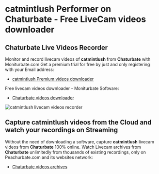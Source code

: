 # catmintlush Performer on Chaturbate - Free LiveCam videos downloader

## Chaturbate Live Videos Recorder

Monitor and record livecam videos of **catmintlush** from **Chaturbate** with Moniturbate.com
Get a premium trial for free by just and only registering with your Email address:
* [catmintlush Premium videos downloader](https://moniturbate.com/request-demo-licence-key.html)

Free livecam videos downloader - Moniturbate Software:
* [Chaturbate videos downloader](https://moniturbate.com/moniturbate-download-software.html)

![catmintlush livecam videos recorder](https://peachurnet.com/templates/moniturbate-software.png)


## Capture catmintlush videos from the Cloud and watch your recordings on Streaming

Without the need of downloading a software, capture **catmintlush** livecam videos from **Chaturbate** 100% online.
Watch Livecam archives from **Chaturbate** unlimitedly from thousands of existing recordings, only on Peachurbate.com and its websites network:
* [Chaturbate videos archives](https://peachurnet.com/)